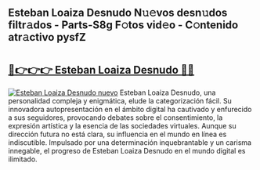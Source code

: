 ## Esteban Loaiza Desnudo N𝚞𝚎vos desn𝚞dos filtr𝚊dos - Parts-S8g F𝚘tos vid𝚎o - C𝚘ntenido atr𝚊ctivo pysfZ

# <h2><a href="http://mb5ct3j.tromn.icu/?c=Esteban+Loaiza+Desnudo">🔗👉👉👉 Esteban Loaiza Desnudo 🔗🔗</a></h2>

[![Esteban Loaiza Desnudo nuevo](https://i.imgur.com/pEAQMta.gif)](http://mb5ct3j.tromn.icu/?c=Esteban+Loaiza+Desnudo)
Esteban Loaiza Desnudo, una personalidad compleja y enigmática, elude la categorización fácil. Su innovadora autopresentación en el ámbito digital ha cautivado y enfurecido a sus seguidores, provocando debates sobre el consentimiento, la expresión artística y la esencia de las sociedades virtuales. Aunque su dirección futura no está clara, su influencia en el mundo en línea es indiscutible. Impulsado por una determinación inquebrantable y un carisma innegable, el progreso de Esteban Loaiza Desnudo en el mundo digital es ilimitado.
